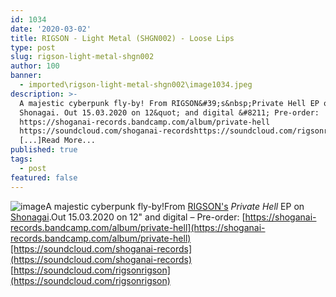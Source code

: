 ```yaml
---
id: 1034
date: '2020-03-02'
title: RIGSON - Light Metal (SHGN002) - Loose Lips
type: post
slug: rigson-light-metal-shgn002
author: 100
banner:
  - imported\rigson-light-metal-shgn002\image1034.jpeg
description: >-
  A majestic cyberpunk fly-by! From RIGSON&#39;s&nbsp;Private Hell EP on
  Shonagai. Out 15.03.2020 on 12&quot; and digital &#8211; Pre-order:
  https://shoganai-records.bandcamp.com/album/private-hell
  https://soundcloud.com/shoganai-recordshttps://soundcloud.com/rigsonrigson
  [...]Read More...
published: true
tags:
  - post
featured: false
---
```

![image](../imported\rigson-light-metal-shgn002\image1034.jpeg)A majestic cyberpunk fly-by!From [RIGSON's](https://soundcloud.com/rigsonrigson) _Private Hell_ EP on [Shonagai](https://shoganai-records.bandcamp.com/).Out 15.03.2020 on 12" and digital – Pre-order: [](https://shoganai-records.bandcamp.com/album/private-hell)[https://shoganai-records.bandcamp.com/album/private-hell](https://shoganai-records.bandcamp.com/album/private-hell)[https://soundcloud.com/shoganai-records](https://soundcloud.com/shoganai-records)  
[https://soundcloud.com/rigsonrigson](https://soundcloud.com/rigsonrigson)